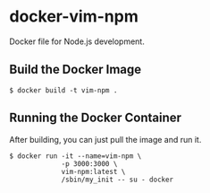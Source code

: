 # docker-vim-npm
Docker file for Node.js development.


## Build the Docker Image


```
$ docker build -t vim-npm .
```

## Running the Docker Container

After building, you can just pull the image and run it.

```
$ docker run -it --name=vim-npm \
             -p 3000:3000 \
             vim-npm:latest \
             /sbin/my_init -- su - docker
```
